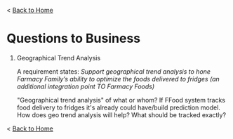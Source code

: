 < [Back to Home](../README.md#solution-structure)

# Questions to Business

1. Geographical Trend Analysis

    A requirement states: *Support geographical trend analysis to hone Farmacy Family’s ability to optimize the foods delivered to fridges (an additional integration point TO Farmacy Foods)*

    "Geographical trend analysis" of what or whom? If FFood system tracks food delivery to fridges it's already could have/build prediction model. How does geo trend analysis will help? What should be tracked exactly?

< [Back to Home](../README.md#solution-structure)